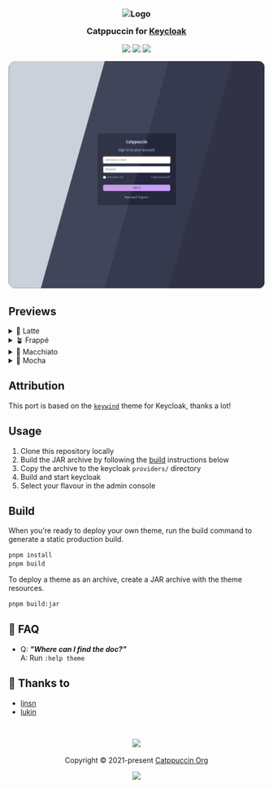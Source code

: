 <h3 align="center">
	<img src="https://raw.githubusercontent.com/catppuccin/catppuccin/main/assets/logos/exports/1544x1544_circle.png" width="100" alt="Logo"/><br/>
	<img src="https://raw.githubusercontent.com/catppuccin/catppuccin/main/assets/misc/transparent.png" height="30" width="0px"/>
	Catppuccin for <a href="https://github.com/keycloak/keycloak">Keycloak</a>
	<img src="https://raw.githubusercontent.com/catppuccin/catppuccin/main/assets/misc/transparent.png" height="30" width="0px"/>
</h3>

<p align="center">
	<a href="https://github.com/ljnsn/keycloak/stargazers"><img src="https://img.shields.io/github/stars/ljnsn/keycloak?colorA=363a4f&colorB=b7bdf8&style=for-the-badge"></a>
	<a href="https://github.com/ljnsn/keycloak/issues"><img src="https://img.shields.io/github/issues/ljnsn/keycloak?colorA=363a4f&colorB=f5a97f&style=for-the-badge"></a>
	<a href="https://github.com/ljnsn/keycloak/contributors"><img src="https://img.shields.io/github/contributors/ljnsn/keycloak?colorA=363a4f&colorB=a6da95&style=for-the-badge"></a>
</p>

<p align="center">
	<img src="https://raw.githubusercontent.com/ljnsn/keycloak/main/assets/preview.webp"/>
</p>

## Previews

<details>
<summary>🌻 Latte</summary>
<img src="https://raw.githubusercontent.com/ljnsn/keycloak/main/assets/preview-latte.png"/>
</details>
<details>
<summary>🪴 Frappé</summary>
<img src="https://raw.githubusercontent.com/ljnsn/keycloak/main/assets/preview-frappe.png"/>
</details>
<details>
<summary>🌺 Macchiato</summary>
<img src="https://raw.githubusercontent.com/ljnsn/keycloak/main/assets/preview-macchiato.png"/>
</details>
<details>
<summary>🌿 Mocha</summary>
<img src="https://raw.githubusercontent.com/ljnsn/keycloak/main/assets/preview-mocha.png"/>
</details>

## Attribution

This port is based on the [`keywind`](https://github.com/lukin/keywind) theme for Keycloak, thanks a lot!

## Usage

1. Clone this repository locally
2. Build the JAR archive by following the [build](#-build) instructions below
3. Copy the archive to the keycloak `providers/` directory
4. Build and start keycloak
5. Select your flavour in the admin console

## Build

When you're ready to deploy your own theme, run the build command to generate a static production build.

```bash
pnpm install
pnpm build
```

To deploy a theme as an archive, create a JAR archive with the theme resources.

```bash
pnpm build:jar
```

<!-- this section is optional -->
## 🙋 FAQ

-	Q: **_"Where can I find the doc?"_**\
	A: Run `:help theme`

## 💝 Thanks to

- [ljnsn](https://github.com/ljnsn)
- [lukin](https://github.com/lukin)

&nbsp;

<p align="center">
	<img src="https://raw.githubusercontent.com/catppuccin/catppuccin/main/assets/footers/gray0_ctp_on_line.svg?sanitize=true" />
</p>

<p align="center">
	Copyright &copy; 2021-present <a href="https://github.com/catppuccin" target="_blank">Catppuccin Org</a>
</p>

<p align="center">
	<a href="https://github.com/catppuccin/catppuccin/blob/main/LICENSE"><img src="https://img.shields.io/static/v1.svg?style=for-the-badge&label=License&message=MIT&logoColor=d9e0ee&colorA=363a4f&colorB=b7bdf8"/></a>
</p>

